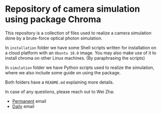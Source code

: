 # Repository of camera simulation using package Chroma

This repository is a collection of files used to realize a camera simulation done by a brute-force optical photon simulation. 

In `installation` folder we have some Shell scripts written for installation on a cloud platform with an `Ubuntu 18.0` image. You may also make use of it to install chroma on other Linux machines. (By paraphrasing the scripts)

In `simulation` folder we have Python scripts used to realize the simulation, where we also include some guide on using the package. 

Both folders have a `README.md` explaining more details. 

In case of any questions, please reach out to Wei Zha:

+ [Permanent](mailto:wzha38@163.com) email
+ [Daily](mailto:wpz5141@psu.edu) email
